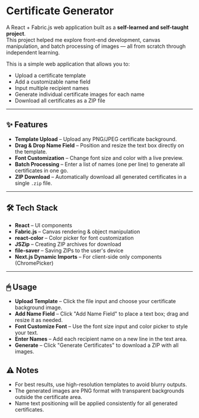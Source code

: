 # Certificate Generator

A React + Fabric.js web application built as a **self-learned and self-taught project**.  
This project helped me explore front-end development, canvas manipulation, and batch processing of images — all from scratch through independent learning.

This is a simple web application that allows you to:

- Upload a certificate template
- Add a customizable name field
- Input multiple recipient names
- Generate individual certificate images for each name
- Download all certificates as a ZIP file

---

## ✨ Features

- **Template Upload** – Upload any PNG/JPEG certificate background.
- **Drag & Drop Name Field** – Position and resize the text box directly on the template.
- **Font Customization** – Change font size and color with a live preview.
- **Batch Processing** – Enter a list of names (one per line) to generate all certificates in one go.
- **ZIP Download** – Automatically download all generated certificates in a single `.zip` file.

---

## 🛠 Tech Stack

- **React** – UI components
- **Fabric.js** – Canvas rendering & object manipulation
- **react-color** – Color picker for font customization
- **JSZip** – Creating ZIP archives for download
- **file-saver** – Saving ZIPs to the user's device
- **Next.js Dynamic Imports** – For client-side only components (ChromePicker)

---

## 🖱 Usage

- **Upload Template** – Click the file input and choose your certificate background image.
- **Add Name Field** – Click "Add Name Field" to place a text box; drag and resize it as needed.
- **Font Customize Font** – Use the font size input and color picker to style your text.
- **Enter Names** – Add each recipient name on a new line in the text area.
- **Generate** – Click "Generate Certificates" to download a ZIP with all images.

## ⚠️ Notes

- For best results, use high-resolution templates to avoid blurry outputs.
- The generated images are PNG format with transparent backgrounds outside the certificate area.
- Name text positioning will be applied consistently for all generated certificates.
